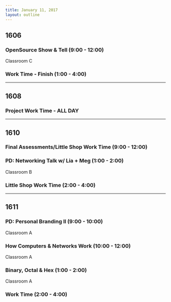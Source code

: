 ```yaml
---
title: January 11, 2017
layout: outline
---
```



## 1606

### OpenSource Show & Tell (9:00 - 12:00)

Classroom C

### Work Time - Finish (1:00 - 4:00)

***

## 1608

### Project Work Time - ALL DAY

***

## 1610

### Final Assessments/Little Shop Work Time (9:00 - 12:00)

### PD: Networking Talk w/ Lia + Meg (1:00 - 2:00)

Classroom B

### Little Shop Work Time (2:00 - 4:00)

***

## 1611

### PD: Personal Branding II (9:00 - 10:00)

Classroom A

### How Computers & Networks Work (10:00 - 12:00)

Classroom A

### Binary, Octal & Hex (1:00 - 2:00)

Classroom A

### Work Time (2:00 - 4:00)
